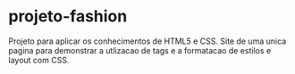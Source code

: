 # projeto-fashion

Projeto para aplicar os conhecimentos de HTML5 e CSS. Site de uma unica pagina para demonstrar a utlizacao de tags e a formatacao de estilos e layout com CSS.
